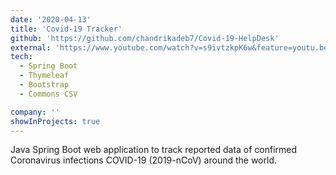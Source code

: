 ```yaml
---
date: '2020-04-13'
title: 'Covid-19 Tracker'
github: 'https://github.com/chandrikadeb7/Covid-19-HelpDesk'
external: 'https://www.youtube.com/watch?v=s9ivtzkpK6w&feature=youtu.be'
tech:
  - Spring Boot
  - Thymeleaf
  - Bootstrap
  - Commons CSV

company: ''
showInProjects: true
---
```


Java Spring Boot web application to track reported data of confirmed Coronavirus infections COVID-19 (2019-nCoV) around the world. 
